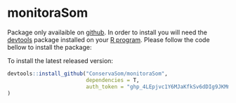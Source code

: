 # monitoraSom

Package only availaible on [github](http://github.com/). In order to install you will need the [devtools](https://cran.r-project.org/package=devtools) package installed on your [R program](https://www.r-project.org/). Please follow the code bellow to install the package:

To install the latest released version:
```r
devtools::install_github("ConservaSom/monitoraSom",
                         dependencies = T,
                         auth_token = "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"
)
```
